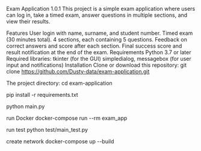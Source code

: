 Exam Application 1.0.1
This project is a simple exam application where users can log in, take a timed exam, answer questions in multiple sections, and view their results.

Features
User login with name, surname, and student number.
Timed exam (30 minutes total).
4 sections, each containing 5 questions.
Feedback on correct answers and score after each section.
Final success score and result notification at the end of the exam.
Requirements
Python 3.7 or later
Required libraries:
tkinter (for the GUI)
simpledialog, messagebox (for user input and notifications)
Installation
Clone or download this repository:
git clone https://github.com/Dusty-data/exam-application.git

The project directory:
cd exam-application

pip install -r requirements.txt

python main.py

run Docker
docker-compose run --rm exam_app

run test
python test/main_test.py

create network
docker-compose up --build